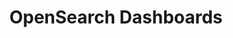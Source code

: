 ---
role: ui
title: OpenSearch Dashboards
artifact_id: opensearch-dashboards
architecture: arm64
platform: linux
type: deb
artifact_url: https://artifacts.opensearch.org/releases/bundle/opensearch-dashboards/2.10.0/opensearch-dashboards-2.10.0-linux-arm64.deb
version: 2.10.0
category: opensearch-dashboards
slug: opensearch-dashboards-2.10.0-linux-arm64-deb
signature: https://artifacts.opensearch.org/releases/bundle/opensearch-dashboards/2.10.0/opensearch-dashboards-2.10.0-linux-arm64.deb.sig
guide: https://opensearch.org/docs/latest/opensearch/install/deb
---
